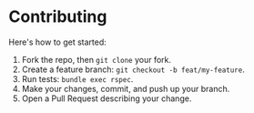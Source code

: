 # Contributing

Here's how to get started:

1. Fork the repo, then `git clone` your fork.
2. Create a feature branch: `git checkout -b feat/my-feature`.
3. Run tests: `bundle exec rspec`.
4. Make your changes, commit, and push up your branch.
5. Open a Pull Request describing your change.
